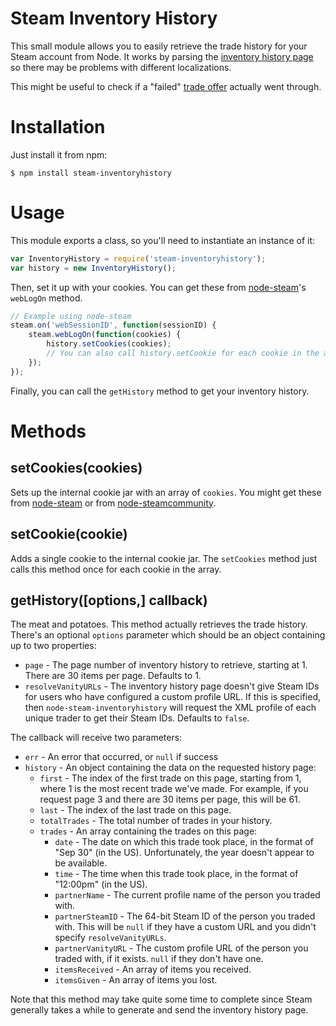 # Steam Inventory History

This small module allows you to easily retrieve the trade history for your Steam account from Node. It works by parsing the [inventory history page](http://steamcommunity.com/my/inventoryhistory) so there may be problems with different localizations.

This might be useful to check if a "failed" [trade offer](https://github.com/Alex7Kom/node-steam-tradeoffers) actually went through.

# Installation

Just install it from npm:

    $ npm install steam-inventoryhistory

# Usage

This module exports a class, so you'll need to instantiate an instance of it:

```js
var InventoryHistory = require('steam-inventoryhistory');
var history = new InventoryHistory();
```

Then, set it up with your cookies. You can get these from [node-steam](https://github.com/seishun/node-steam)'s `webLogOn` method.

```js
// Example using node-steam
steam.on('webSessionID', function(sessionID) {
	steam.webLogOn(function(cookies) {
		history.setCookies(cookies);
		// You can also call history.setCookie for each cookie in the array
	});
});
```

Finally, you can call the `getHistory` method to get your inventory history.

# Methods

## setCookies(cookies)

Sets up the internal cookie jar with an array of `cookies`. You might get these from [node-steam](https://github.com/seishun/node-steam) or from [node-steamcommunity](https://github.com/DoctorMcKay/node-steamcommunity).

## setCookie(cookie)

Adds a single cookie to the internal cookie jar. The `setCookies` method just calls this method once for each cookie in the array.

## getHistory([options,] callback)

The meat and potatoes. This method actually retrieves the trade history. There's an optional `options` parameter which should be an object containing up to two properties:

- `page` - The page number of inventory history to retrieve, starting at 1. There are 30 items per page. Defaults to 1.
- `resolveVanityURLs` - The inventory history page doesn't give Steam IDs for users who have configured a custom profile URL. If this is specified, then `node-steam-inventoryhistory` will request the XML profile of each unique trader to get their Steam IDs. Defaults to `false`.

The callback will receive two parameters:

- `err` - An error that occurred, or `null` if success
- `history` - An object containing the data on the requested history page:
	- `first` - The index of the first trade on this page, starting from 1, where 1 is the most recent trade we've made. For example, if you request page 3 and there are 30 items per page, this will be 61.
	- `last` - The index of the last trade on this page.
	- `totalTrades` - The total number of trades in your history.
	- `trades` - An array containing the trades on this page:
		- `date` - The date on which this trade took place, in the format of "Sep 30" (in the US). Unfortunately, the year doesn't appear to be available.
		- `time` - The time when this trade took place, in the format of "12:00pm" (in the US).
		- `partnerName` - The current profile name of the person you traded with.
		- `partnerSteamID` - The 64-bit Steam ID of the person you traded with. This will be `null` if they have a custom URL and you didn't specify `resolveVanityURLs`.
		- `partnerVanityURL` - The custom profile URL of the person you traded with, if it exists. `null` if they don't have one.
		- `itemsReceived` - An array of items you received.
		- `itemsGiven` - An array of items you lost.

Note that this method may take quite some time to complete since Steam generally takes a while to generate and send the inventory history page.